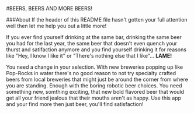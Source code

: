 #BEERS, BEERS AND MORE BEERS!

###About
  If the header of this README file hasn't gotten your full attention well then let me help you out a little more!
  
  If you ever find yourself drinking at the same bar, drinking the same beer you had for the last year, the same beer that doesn't even
quench your thurst and satifaction anymore and you find yourself drinking it for reasons like "Hey, I know I like it" or "There's nothing 
else that I like"... **LAME!** 

  You need a change in your selection. With new breweries popping up like Pop-Rocks in water there's no good reason to not try specialty
crafted beers from local breweries that might just be around the corner from where you are standing. Enough with the boring robotic beer 
choices. You need something new, somthing exciting, that new bold flavored beer that would get all your friend jealous that their
mouths aren't as happy. Use this app and your find more then just beer, you'll find satisfaction!









